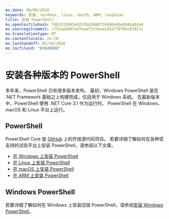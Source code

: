 ```yaml
---
ms.date: 08/09/2018
keywords: 安装, windows, linux, macOS, ARM, raspbian
title: 安装 PowerShell
ms.openlocfilehash: fd62d33945e0253b43b80f294964d5e9b8ba03a0
ms.sourcegitcommit: c752ae8d0fa47eaaf3c5eae2a5a770f06c63921c
ms.translationtype: HT
ms.contentlocale: zh-CN
ms.lasthandoff: 05/26/2020
ms.locfileid: "83840998"
---
```

# <a name="installing-various-versions-of-powershell"></a>安装各种版本的 PowerShell

多年来，PowerShell 已有很多版本发布。 最初，Windows PowerShell 是在 .NET Framework 基础之上构建而成，仅适用于 Windows 系统。 在最新版本中，PowerShell 使用 .NET Core 3.1 作为运行时。 PowerShell 在 Windows、macOS 和 Linux 平台上运行。

## <a name="powershell"></a>PowerShell

PowerShell Core 是 [GitHub](https://github.com/powershell/powershell) 上的开放源代码项目。 若要详细了解如何在各种受支持的试验平台上安装 PowerShell，请参阅以下文章。

- [在 Windows 上安装 PowerShell](Installing-PowerShell-Core-on-Windows.md)
- [在 Linux 上安装 PowerShell](Installing-PowerShell-Core-on-Linux.md)
- [在 macOS 上安装 PowerShell](Installing-PowerShell-Core-on-macOS.md)
- [在 ARM 上安装 PowerShell](PowerShell-Core-on-ARM.md)

## <a name="windows-powershell"></a>Windows PowerShell

若要详细了解如何在 Windows 上安装旧版 PowerShell，请参阅[安装 Windows PowerShell](../windows-powershell/install/installing-windows-powershell.md)。
